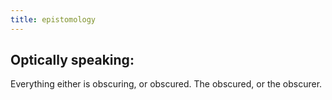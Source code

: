 ```yaml
---
title: epistomology
---
```


## Optically speaking:
Everything either is obscuring, or obscured. The obscured, or the obscurer.
##
